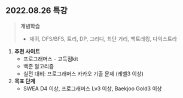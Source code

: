 ## 2022.08.26 특강



> **개념학습**
>
> - 재귀, DFS/BFS, 트리, DP, 그리디, 최단 거리, 백트래킹, 다익스트라



1) **추천 사이트**
   - 프로그래머스 - 고득점kit
   - 백준 알고리즘
   - 실전 대비: 프로그래머스 카카오 기출 문제 (레벨3 이상)
2) **목표 단계**
   - SWEA D4 이상, 프로그래머스 Lv3 이상, Baekjoo Gold3 이상

